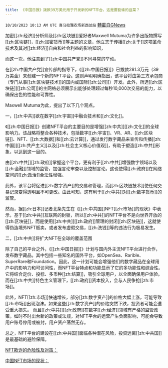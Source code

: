 ```yaml
---
title: 《中国日报》拨款39万美元用于开发新的NFT平台，这是要割谁的韭菜？
---
```

`10/10/2023 10:13 AM UTC 喜马拉雅农场新西兰站` [轉載自GNews](https://gnews.org/articles/1813079)

加密[[zh:经济]]分析师及[[zh:区块链]]爱好者Maxwell Mutuma为许多出版物撰写[[zh:区块链]]，[[zh:加密货币]]等主题的文章，他立志于传播[[zh:关于]]这项革命技术及其对[[zh:经济]]自由和社会利益的影响知识，

而这一次，他注意到了[[zh:中国共产党]]不同寻常的举动。

在[[zh:中国共产党]]宣传部的指导下，《[[zh:中国日报]]》已拨款281.3万元（39万美金）来创建一个新的NFT平台。这则声明明确指出，该平台将由第三方承包商（专门从事[[zh:区块链技术]]的国内或国际[[zh:公司]]）开发。此外，所选[[zh:区块链]][[zh:公司]]的主网络必须展示出能够处理超过每秒10,000次交易的能力，以确保出色的性能和可靠性。

Maxwell Mutuma为此，提出了以下几个观点。

一，[[zh:中共]]欲在数字[[zh:宇宙]]中融合技术和[[zh:文化]]。

  《[[zh:中国日报]]》创建NFT平台的主要目的是增强[[zh:中共]][[zh:文化]]的全球影响力。该战略将整合各种技术，包括数字[[zh:宇宙]]、VR、AR、[[zh:区块链]]、NFT、[[zh:大数据]]和[[zh:云计算]]，通过发行数字藏品来宣传和传播[[zh:中国]][[zh:共产主义]]以及[[zh:社会主义核心价值观]]，有助于塑造[[zh:中共]]形象，以达到这一目的。

   由[[zh:中共]][[zh:政府]]掌握这个平台，更有利于[[zh:中共]]增强数字领域以及[[zh:金融]]领域的监管，加强言论审查以及控制言论。这也使得[[zh:政府]]在网络空间的[[zh:政治]]合法性增强。

   此外，该平台将促进[[zh:数字资产]]的交易和管理，而[[zh:区块链技术]]使任何交易记录变得透明且不可更改。由此可知，这有利于[[zh:中共]]对[[zh:数字货币]]的监管。

   然而，据[[zh:日本]]记者北条先生在《[[zh:中共国]]NFT[[zh:市场]]的现状》中表示，基于[[zh:中共]]互联网的封锁，所以[[zh:中共]]的NFT平台不是向世界开放的[[zh:区块链]]，而是使用[[zh:中共]][[zh:政府]]管理的封闭[[zh:区块链]]，这就使得伪造境外NFT贩卖，或者发布虚假交易，[[zh:洗钱]]等的违法行为极易发生。

  二，[[zh:中共]]将扩大NFT在全球的覆盖范围

  除了自己的平台之外，《[[zh:中国日报]]》计划与国内外主流NFT平台进行合作，发布数字藏品。其中包括一些知名的国外平台，如OpenSea、Rarible、SuperRare和Foundation。因此，这一计划可能会增强他们的数字藏品在全球用户中的影响力和可访问性，而NFT平台特点和功能显示了它的多功能性和综合性。它将结合定价、投标、多币种[[zh:结算]]，吸引全球用户，以全面确保用户体验。而在[[zh:中共]]特色主义管理下，[[zh:政府]]资本投入，会与人民争抢[[zh:市场]]。

  此外，NFT[[zh:市场]]快速增长，部分[[zh:数字资产]]的价格大幅上涨，可能导致[[zh:市场]]出现泡沫。如果这些[[zh:数字资产]]的价格突然下跌，投资者可能会遭受重大损失。 而且[[zh:中共]][[zh:政府]]在数字[[zh:经济]]领域有严格的监管政策。如时不时出台新的政策或法规，对NFT平台的运营产生负面影响，可能会导致用户账号停用或被封，用户资产荡然无存。

  总之，NFT平台的建设在[[zh:中共国]]面临各种潜在风险，投资远离[[zh:中共国]]是最基础的避险保障。

[NFT欺诈的危险性及对策：](https://www.kaspersky.co.jp/resource-center/preemptive-safety/how-to-avoid-nft-scams)


[中国NFT市场的现状：](https://trade-log.io/column/2103)

  


